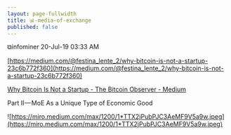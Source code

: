 ```yaml
---
layout: page-fullwidth
title: 📊-media-of-exchange
published: false
---
```


⧉infominer 20-Jul-19 03:33 AM

[https://medium.com/@festina_lente_2/why-bitcoin-is-not-a-startup-23c6b772f360](https://medium.com/@festina_lente_2/why-bitcoin-is-not-a-startup-23c6b772f360)

[Why Bitcoin Is Not a Startup - The Bitcoin Observer - Medium](https://medium.com/@festina_lente_2/why-bitcoin-is-not-a-startup-23c6b772f360)

Part II — MoE As a Unique Type of Economic Good

![https://miro.medium.com/max/1200/1*TTX2jPubPJC3AeMF9V5a9w.jpeg](https://miro.medium.com/max/1200/1*TTX2jPubPJC3AeMF9V5a9w.jpeg)